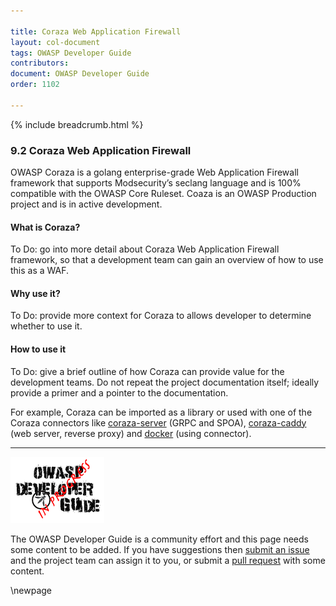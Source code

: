 ```yaml
---

title: Coraza Web Application Firewall
layout: col-document
tags: OWASP Developer Guide
contributors:
document: OWASP Developer Guide
order: 1102

---
```


{% include breadcrumb.html %}

### 9.2 Coraza Web Application Firewall

OWASP Coraza is a golang enterprise-grade Web Application Firewall framework
that supports Modsecurity’s seclang language and is 100% compatible with the OWASP Core Ruleset.
Coaza is an OWASP Production project and is in active development.

#### What is Coraza?

To Do: go into more detail about Coraza Web Application Firewall framework,
so that a development team can gain an overview of how to use this as a WAF.

#### Why use it?

To Do: provide more context for Coraza to allows developer to determine whether to use it.

#### How to use it

To Do: give a brief outline of how Coraza can provide value for the development teams.
Do not repeat the project documentation itself; ideally provide a primer and a pointer to the documentation.

For example, Coraza can be imported as a library or used with one of the Coraza connectors like
[coraza-server][coraza-server] (GRPC and SPOA),
[coraza-caddy][caddy] (web server, reverse proxy) and [docker][coraza-docker] (using connector).

----

![Developer Guide](../assets/images/dg_wip.png "OWASP Developer Guide")

The OWASP Developer Guide is a community effort and this page needs some content to be added.
If you have suggestions then [submit an issue][issue1102] and the project team can assign it to you,
or submit a [pull request][pr] with some content.

[caddy]: https://github.com/corazawaf/coraza-caddy
[coraza-docker]: https://owasp.org/www-project-coraza-web-application-firewall/#
[coraza-server]: https://github.com/corazawaf/coraza-server
[issue1102]: https://github.com/OWASP/www-project-developer-guide/issues/new?labels=enhancement&template=request.md&title=Update:%2011-operation/02-coraza
[pr]: https://github.com/OWASP/www-project-developer-guide/pulls

\newpage
